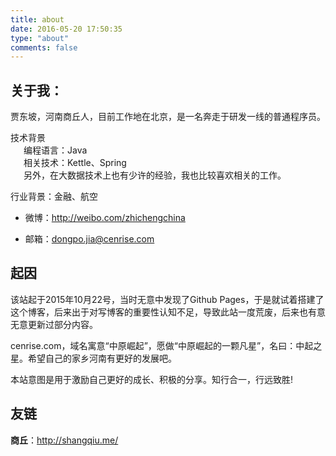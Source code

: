 ```yaml
---
title: about
date: 2016-05-20 17:50:35
type: "about"
comments: false
---
```


关于我：
----------
贾东坡，河南商丘人，目前工作地在北京，是一名奔走于研发一线的普通程序员。  

技术背景  
&emsp;&ensp;编程语言：Java  
&emsp;&ensp;相关技术：Kettle、Spring  
&emsp;&ensp;另外，在大数据技术上也有少许的经验，我也比较喜欢相关的工作。

行业背景：金融、航空

- 微博：http://weibo.com/zhichengchina  


- 邮箱：dongpo.jia@cenrise.com  


起因
----------
该站起于2015年10月22号，当时无意中发现了Github Pages，于是就试着搭建了这个博客，后来出于对写博客的重要性认知不足，导致此站一度荒废，后来也有意无意更新过部分内容。  

cenrise.com，域名寓意“中原崛起”，愿做“中原崛起的一颗凡星”，名曰：中起之星。希望自己的家乡河南有更好的发展吧。

本站意图是用于激励自己更好的成长、积极的分享。知行合一，行远致胜!

 
友链
----------
**商丘**：http://shangqiu.me/